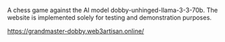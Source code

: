 A chess game against the AI model dobby-unhinged-llama-3-3-70b. The website is implemented solely for testing and demonstration purposes.

<a href="https://grandmaster-dobby.web3artisan.online/" target="_blank">https://grandmaster-dobby.web3artisan.online/</a>


